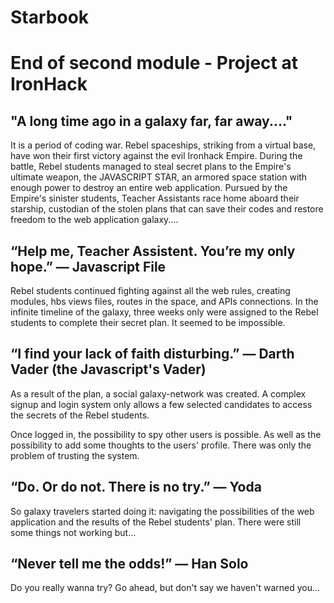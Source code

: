 # Starbook

<h1>End of second module - Project at IronHack</h1>

<h2>"A long time ago in a galaxy far, far away...."</h2>

It is a period of coding war. Rebel spaceships, striking from a virtual base, have won their first victory against the evil Ironhack Empire.
During the battle, Rebel students managed to steal secret plans to the Empire's ultimate weapon, the JAVASCRIPT STAR, an armored space station with enough power to destroy an entire web application.
Pursued by the Empire's sinister students, Teacher Assistants race home aboard their starship, custodian of the stolen plans that can save their codes and restore freedom to the web application galaxy....

<h2>“Help me, Teacher Assistent. You’re my only hope.” — Javascript File</h2>

Rebel students continued fighting against all the web rules, creating modules, hbs views files, routes in the space, and APIs connections. In the infinite timeline of the galaxy, three weeks only were assigned to the Rebel students to complete their secret plan. It seemed to be impossible.

<h2> “I find your lack of faith disturbing.” — Darth Vader (the Javascript's Vader)</h2>

As a result of the plan, a social galaxy-network was created. A complex signup and login system only allows a few selected candidates to access the secrets of the Rebel students.

Once logged in, the possibility to spy other users is possible. As well as the possibility to add some thoughts to the users' profile. There was only the problem of trusting the system.

<h2>“Do. Or do not. There is no try.” — Yoda</h2>

So galaxy travelers started doing it: navigating the possibilities of the web application and the results of the Rebel students' plan. There were still some things not working but...

<h2>“Never tell me the odds!” — Han Solo</h2>

Do you really wanna try?  Go ahead, but don't say we haven't warned you...

